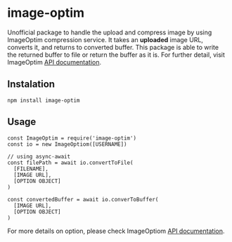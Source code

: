 # image-optim
Unofficial package to handle the upload and compress image by using ImageOptim compression service. It takes an **uploaded** image URL, converts it, and returns to converted buffer. This package is able to write the returned buffer to file or return the buffer as it is. For further detail, visit ImageOptim [API documentation](https://imageoptim.com/api).

## Instalation

```
npm install image-optim
```

## Usage

```
const ImageOptim = require('image-optim')
const io = new ImageOptiom([USERNAME])

// using async-await
const filePath = await io.convertToFile(
  [FILENAME],
  [IMAGE URL],
  [OPTION OBJECT]
)

const convertedBuffer = await io.converToBuffer(
  [IMAGE URL],
  [OPTION OBJECT]
)
```

For more details on option, please check ImageOptiom [API documentation](https://imageoptim.com/api).
